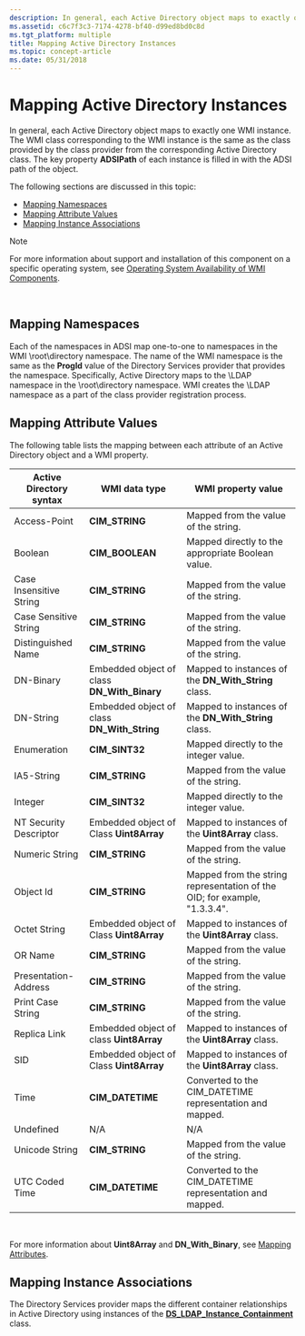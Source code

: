 ```yaml
---
description: In general, each Active Directory object maps to exactly one WMI instance.
ms.assetid: c6c7f3c3-7174-4278-bf40-d99ed8bd0c8d
ms.tgt_platform: multiple
title: Mapping Active Directory Instances
ms.topic: concept-article
ms.date: 05/31/2018
---
```


# Mapping Active Directory Instances

In general, each Active Directory object maps to exactly one WMI instance. The WMI class corresponding to the WMI instance is the same as the class provided by the class provider from the corresponding Active Directory class. The key property **ADSIPath** of each instance is filled in with the ADSI path of the object.

The following sections are discussed in this topic:

-   [Mapping Namespaces](#mapping-namespaces)
-   [Mapping Attribute Values](#mapping-attribute-values)
-   [Mapping Instance Associations](#mapping-instance-associations)

> [!Note]  
> For more information about support and installation of this component on a specific operating system, see [Operating System Availability of WMI Components](operating-system-availability-of-wmi-components.md).

 

## Mapping Namespaces

Each of the namespaces in ADSI map one-to-one to namespaces in the WMI \\root\\directory namespace. The name of the WMI namespace is the same as the **ProgId** value of the Directory Services provider that provides the namespace. Specifically, Active Directory maps to the \\LDAP namespace in the \\root\\directory namespace. WMI creates the \\LDAP namespace as a part of the class provider registration process.

## Mapping Attribute Values

The following table lists the mapping between each attribute of an Active Directory object and a WMI property.



| Active Directory syntax | WMI data type                                 | WMI property value                                                        |
|-------------------------|-----------------------------------------------|---------------------------------------------------------------------------|
| Access-Point            | **CIM\_STRING**                               | Mapped from the value of the string.                                      |
| Boolean                 | **CIM\_BOOLEAN**                              | Mapped directly to the appropriate Boolean value.                         |
| Case Insensitive String | **CIM\_STRING**                               | Mapped from the value of the string.                                      |
| Case Sensitive String   | **CIM\_STRING**                               | Mapped from the value of the string.                                      |
| Distinguished Name      | **CIM\_STRING**                               | Mapped from the value of the string.                                      |
| DN-Binary               | Embedded object of class **DN\_With\_Binary** | Mapped to instances of the **DN\_With\_String** class.                    |
| DN-String               | Embedded object of class **DN\_With\_String** | Mapped to instances of the **DN\_With\_String** class.                    |
| Enumeration             | **CIM\_SINT32**                               | Mapped directly to the integer value.                                     |
| IA5-String              | **CIM\_STRING**                               | Mapped from the value of the string.                                      |
| Integer                 | **CIM\_SINT32**                               | Mapped directly to the integer value.                                     |
| NT Security Descriptor  | Embedded object of Class **Uint8Array**       | Mapped to instances of the **Uint8Array** class.                          |
| Numeric String          | **CIM\_STRING**                               | Mapped from the value of the string.                                      |
| Object Id               | **CIM\_STRING**                               | Mapped from the string representation of the OID; for example, "1.3.3.4". |
| Octet String            | Embedded object of Class **Uint8Array**       | Mapped to instances of the **Uint8Array** class.                          |
| OR Name                 | **CIM\_STRING**                               | Mapped from the value of the string.                                      |
| Presentation-Address    | **CIM\_STRING**                               | Mapped from the value of the string.                                      |
| Print Case String       | **CIM\_STRING**                               | Mapped from the value of the string.                                      |
| Replica Link            | Embedded object of class **Uint8Array**       | Mapped to instances of the **Uint8Array** class.                          |
| SID                     | Embedded object of Class **Uint8Array**       | Mapped to instances of the **Uint8Array** class.                          |
| Time                    | **CIM\_DATETIME**                             | Converted to the CIM\_DATETIME representation and mapped.                 |
| Undefined               | N/A                                           | N/A                                                                       |
| Unicode String          | **CIM\_STRING**                               | Mapped from the value of the string.                                      |
| UTC Coded Time          | **CIM\_DATETIME**                             | Converted to the CIM\_DATETIME representation and mapped.                 |



 

For more information about **Uint8Array** and **DN\_With\_Binary**, see [Mapping Attributes](mapping-active-directory-classes.md).

## Mapping Instance Associations

The Directory Services provider maps the different container relationships in Active Directory using instances of the [**DS\_LDAP\_Instance\_Containment**](/previous-versions/windows/desktop/dsprov/ds-ldap-instance-containment) class.

 

 
